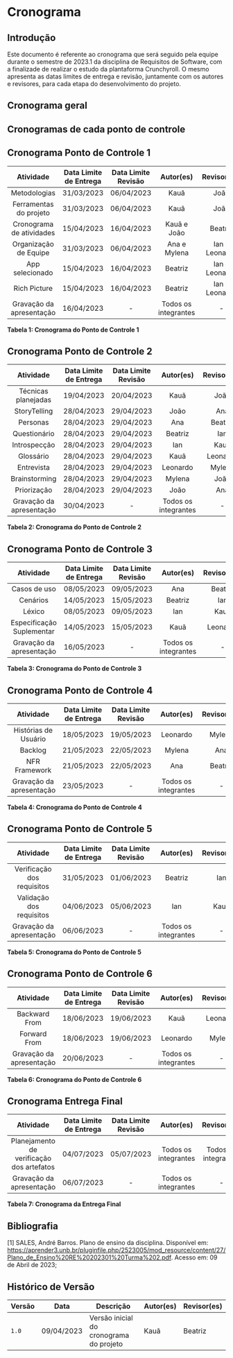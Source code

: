 # Cronograma

## Introdução

Este documento é referente ao cronograma que será seguido pela equipe durante o semestre de 2023.1 da disciplina de Requisitos de Software, com a finalizade de realizar o estudo da plantaforma Crunchyroll.
O mesmo apresenta as datas limites de entrega e revisão, juntamente com os autores e revisores, para cada etapa do desenvolvimento do projeto.

## Cronograma geral


## Cronogramas de cada ponto de controle
## Cronograma Ponto de Controle 1

|        Atividade         | Data Limite de Entrega | Data Limite Revisão |      Autor(es)       |  Revisor(es)  |
| :----------------------: | :--------------------: | :-----------------: | :------------------: | :-----------: |
|       Metodologias       |       31/03/2023       |     06/04/2023      |     Kauã             |João |
|  Ferramentas do projeto  |       31/03/2023       |     06/04/2023      |     Kauã     |João |
| Cronograma de atividades |       15/04/2023       |     16/04/2023      |        Kauã e João   |     Beatriz   |
|   Organização de Equipe  |       31/03/2023       |     06/04/2023      |     Ana e Mylena     |Ian e Leonardo |
|     App selecionado      |       15/04/2023       |     16/04/2023      |     Beatriz     |Ian e Leonardo |
|       Rich Picture       |       15/04/2023       |     16/04/2023      |     Beatriz    |Ian e Leonardo |
| Gravação da apresentação |       16/04/2023       |          -          | Todos os integrantes |       -       |

**Tabela 1: Cronograma do Ponto de Controle 1**

## Cronograma Ponto de Controle 2

|                    Atividade                    | Data Limite de Entrega | Data Limite Revisão |      Autor(es)       |     Revisor(es)      |
| :---------------------------------------------: | :--------------------: | :-----------------: | :------------------: | :------------------: |
|               Técnicas planejadas               |       19/04/2023       |     20/04/2023      |       Kauã         |       João      |
| StoryTelling |       28/04/2023       |     29/04/2023     | João | Ana |
| Personas |       28/04/2023       |     29/04/2023      | Ana | Beatriz |
| Questionário |       28/04/2023      |     29/04/2023     | Beatriz | Ian |
| Introspecção |       28/04/2023       |     29/04/2023     | Ian | Kauã |
| Glossário |       28/04/2023       |     29/04/2023      | Kauã | Leonardo |
| Entrevista	 |       28/04/2023       |     29/04/2023      | Leonardo | Mylena |
| Brainstorming	 |       28/04/2023       |     29/04/2023      | Mylena | João |
|                   Priorização                   |       28/04/2023        |     29/04/2023       |    João |     Ana  |
|            Gravação da apresentação             |       30/04/2023      |          -          | Todos os integrantes| - |


**Tabela 2: Cronograma do Ponto de Controle 2**

## Cronograma Ponto de Controle 3

|         Atividade         | Data Limite de Entrega | Data Limite Revisão |      Autor(es)       | Revisor(es)  |
| :-----------------------: | :--------------------: | :-----------------: | :------------------: | :----------: |
|       Casos de uso        |       08/05/2023    | 09/05/2023|Ana  |   Beatriz|
|         Cenários          |       14/05/2023|    15/05/2023|  Beatriz|Ian|
|          Léxico           |       08/05/2023      |     09/05/2023      |       Ian    |   Kauã|
| Especificação Suplementar |       14/05/2023       |      15/05/2023      |      Kauã  | Leonardo|
| Gravação da apresentação  |       16/05/2023|       -          | Todos os integrantes |      -       |


**Tabela 3: Cronograma do Ponto de Controle 3**

## Cronograma Ponto de Controle 4

|        Atividade         | Data Limite de Entrega | Data Limite Revisão |          Autor(es)           |     Revisor(es)      |
| :----------------------: | :--------------------: | :-----------------: | :--------------------------: | :------------------: |
|   Histórias de Usuário   |      18/05/2023       |     19/05/2023     | Leonardo |       Mylena       |
|         Backlog          |       21/05/2023       |     22/05/2023      |       Mylena       |    Ana     |
|      NFR Framework       |       21/05/2023       |     22/05/2023      |           Ana           |         Beatriz         |
| Gravação da apresentação |       23/05/2023      |          -          |     Todos os integrantes     |          -           |

**Tabela 4: Cronograma do Ponto de Controle 4**

## Cronograma Ponto de Controle 5

|         Atividade          | Data Limite de Entrega | Data Limite Revisão |       Autor(es)       |  Revisor(es)  |
| :------------------------: | :--------------------: | :-----------------: | :-------------------: | :-----------: |
| Verificação dos requisitos |       31/05/2023      |     01/06/2023      | Beatriz |    Ian    |
|  Validação dos requisitos  |       04/06/2023       |     05/06/2023      |  Ian  | Kauã |
|  Gravação da apresentação  |       06/06/2023       |          -          | Todos os integrantes  |       -       |

**Tabela 5: Cronograma do Ponto de Controle 5**

## Cronograma Ponto de Controle 6

|                 Atividade                  | Data Limite de Entrega | Data Limite Revisão |        Autor(es)        | Revisor(es)  |
| :----------------------------------------: | :--------------------: | :-----------------: | :---------------------: | :----------: |
|               Backward From                |       18/06/2023       |     19/06/2023      | Kauã |   Leonardo   |
|                Forward From                |       18/06/2023       |     19/06/2023      |    Leonardo     |     Mylena     |
|          Gravação da apresentação          |       20/06/2023       |          -          |  Todos os integrantes   |      -       |

**Tabela 6: Cronograma do Ponto de Controle 6**

## Cronograma Entrega Final

|                   Atividade                   | Data Limite de Entrega | Data Limite Revisão |      Autor(es)       | Revisor(es) |
| :-------------------------------------------: | :--------------------: | :-----------------: | :------------------: | :---------: |
|   Planejamento de verificação dos artefatos   |       04/07/2023      |     05/07/2023      |        Todos os integrantes      |Todos os integrantes             |
|           Gravação da apresentação            |       06/07/2023       |          -          | Todos os integrantes |      -      |

**Tabela 7: Cronograma da Entrega Final**

## Bibliografia

[1] SALES, André Barros. Plano de ensino da disciplina. Disponível em: <https://aprender3.unb.br/pluginfile.php/2523005/mod_resource/content/27/Plano_de_Ensino%20RE%20202301%20Turma%202.pdf>. Acesso em: 09 de Abril de 2023;

## Histórico de Versão

| Versão | Data          | Descrição                          | Autor(es)     |  Revisor(es)  |
| ------ | ------------- | ---------------------------------- | ------------- | ------------- |
| `1.0`  | 09/04/2023 | Versão inicial do cronograma do projeto | Kauã |Beatriz|
